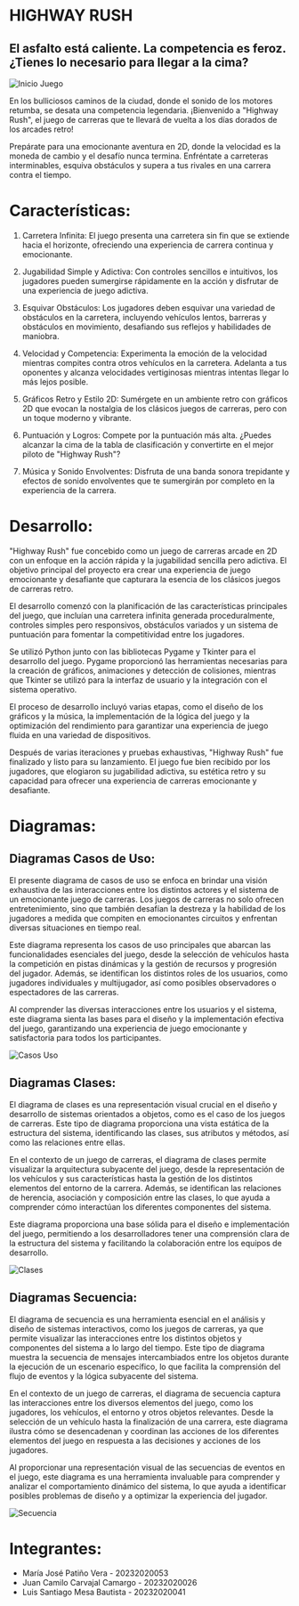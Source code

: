 # HIGHWAY RUSH
## El asfalto está caliente. La competencia es feroz. ¿Tienes lo necesario para llegar a la cima?

![Inicio Juego](imagenes/menu_inicio.jpeg)

En los bulliciosos caminos de la ciudad, donde el sonido de los motores retumba, se desata una competencia legendaria. ¡Bienvenido a "Highway Rush", el juego de carreras que te llevará de vuelta a los días dorados de los arcades retro!

Prepárate para una emocionante aventura en 2D, donde la velocidad es la moneda de cambio y el desafío nunca termina. Enfréntate a carreteras interminables, esquiva obstáculos y supera a tus rivales en una carrera contra el tiempo.

# Características:
1. Carretera Infinita: El juego presenta una carretera sin fin que se extiende hacia el horizonte, ofreciendo una experiencia de carrera continua y emocionante.

2. Jugabilidad Simple y Adictiva: Con controles sencillos e intuitivos, los jugadores pueden sumergirse rápidamente en la acción y disfrutar de una experiencia de juego adictiva.

3. Esquivar Obstáculos: Los jugadores deben esquivar una variedad de obstáculos en la carretera, incluyendo vehículos lentos, barreras y obstáculos en movimiento, desafiando sus reflejos y habilidades de maniobra.

4. Velocidad y Competencia: Experimenta la emoción de la velocidad mientras compites contra otros vehículos en la carretera. Adelanta a tus oponentes y alcanza velocidades vertiginosas mientras intentas llegar lo más lejos posible.

5. Gráficos Retro y Estilo 2D: Sumérgete en un ambiente retro con gráficos 2D que evocan la nostalgia de los clásicos juegos de carreras, pero con un toque moderno y vibrante.

6. Puntuación y Logros: Compete por la puntuación más alta. ¿Puedes alcanzar la cima de la tabla de clasificación y convertirte en el mejor piloto de "Highway Rush"?

7. Música y Sonido Envolventes: Disfruta de una banda sonora trepidante y efectos de sonido envolventes que te sumergirán por completo en la experiencia de la carrera.

# Desarrollo:
"Highway Rush" fue concebido como un juego de carreras arcade en 2D con un enfoque en la acción rápida y la jugabilidad sencilla pero adictiva. El objetivo principal del proyecto era crear una experiencia de juego emocionante y desafiante que capturara la esencia de los clásicos juegos de carreras retro.

El desarrollo comenzó con la planificación de las características principales del juego, que incluían una carretera infinita generada proceduralmente, controles simples pero responsivos, obstáculos variados y un sistema de puntuación para fomentar la competitividad entre los jugadores.

Se utilizó Python junto con las bibliotecas Pygame y Tkinter para el desarrollo del juego. Pygame proporcionó las herramientas necesarias para la creación de gráficos, animaciones y detección de colisiones, mientras que Tkinter se utilizó para la interfaz de usuario y la integración con el sistema operativo.

El proceso de desarrollo incluyó varias etapas, como el diseño de los gráficos y la música, la implementación de la lógica del juego y la optimización del rendimiento para garantizar una experiencia de juego fluida en una variedad de dispositivos.

Después de varias iteraciones y pruebas exhaustivas, "Highway Rush" fue finalizado y listo para su lanzamiento. El juego fue bien recibido por los jugadores, que elogiaron su jugabilidad adictiva, su estética retro y su capacidad para ofrecer una experiencia de carreras emocionante y desafiante.

# Diagramas:
## Diagramas Casos de Uso:
El presente diagrama de casos de uso se enfoca en brindar una visión exhaustiva de las interacciones entre los distintos actores y el sistema de un emocionante juego de carreras. Los juegos de carreras no solo ofrecen entretenimiento, sino que también desafían la destreza y la habilidad de los jugadores a medida que compiten en emocionantes circuitos y enfrentan diversas situaciones en tiempo real.

Este diagrama representa los casos de uso principales que abarcan las funcionalidades esenciales del juego, desde la selección de vehículos hasta la competición en pistas dinámicas y la gestión de recursos y progresión del jugador. Además, se identifican los distintos roles de los usuarios, como jugadores individuales y multijugador, así como posibles observadores o espectadores de las carreras.

Al comprender las diversas interacciones entre los usuarios y el sistema, este diagrama sienta las bases para el diseño y la implementación efectiva del juego, garantizando una experiencia de juego emocionante y satisfactoria para todos los participantes.

![Casos Uso](imagenes/image.png)

## Diagramas Clases:
El diagrama de clases es una representación visual crucial en el diseño y desarrollo de sistemas orientados a objetos, como es el caso de los juegos de carreras. Este tipo de diagrama proporciona una vista estática de la estructura del sistema, identificando las clases, sus atributos y métodos, así como las relaciones entre ellas.

En el contexto de un juego de carreras, el diagrama de clases permite visualizar la arquitectura subyacente del juego, desde la representación de los vehículos y sus características hasta la gestión de los distintos elementos del entorno de la carrera. Además, se identifican las relaciones de herencia, asociación y composición entre las clases, lo que ayuda a comprender cómo interactúan los diferentes componentes del sistema.

Este diagrama proporciona una base sólida para el diseño e implementación del juego, permitiendo a los desarrolladores tener una comprensión clara de la estructura del sistema y facilitando la colaboración entre los equipos de desarrollo.

![Clases](imagenes/image-3.png)

## Diagramas Secuencia:
El diagrama de secuencia es una herramienta esencial en el análisis y diseño de sistemas interactivos, como los juegos de carreras, ya que permite visualizar las interacciones entre los distintos objetos y componentes del sistema a lo largo del tiempo. Este tipo de diagrama muestra la secuencia de mensajes intercambiados entre los objetos durante la ejecución de un escenario específico, lo que facilita la comprensión del flujo de eventos y la lógica subyacente del sistema.

En el contexto de un juego de carreras, el diagrama de secuencia captura las interacciones entre los diversos elementos del juego, como los jugadores, los vehículos, el entorno y otros objetos relevantes. Desde la selección de un vehículo hasta la finalización de una carrera, este diagrama ilustra cómo se desencadenan y coordinan las acciones de los diferentes elementos del juego en respuesta a las decisiones y acciones de los jugadores.

Al proporcionar una representación visual de las secuencias de eventos en el juego, este diagrama es una herramienta invaluable para comprender y analizar el comportamiento dinámico del sistema, lo que ayuda a identificar posibles problemas de diseño y a optimizar la experiencia del jugador.

![Secuencia](imagenes/image-2.png)

# Integrantes:
- María José Patiño Vera - 20232020053
- Juan Camilo Carvajal Camargo - 20232020026
- Luis Santiago Mesa Bautista - 20232020041